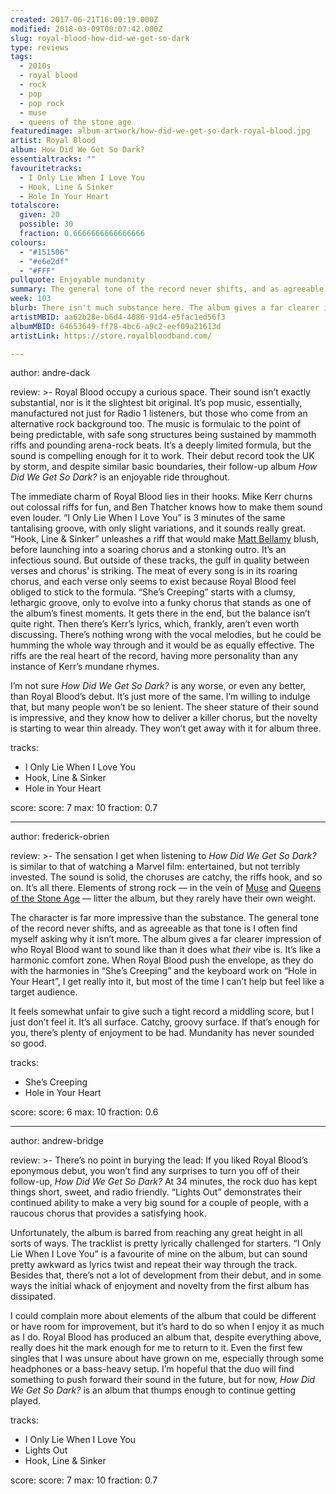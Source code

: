 ```yaml
---
created: 2017-06-21T16:00:19.000Z
modified: 2018-03-09T00:07:42.000Z
slug: royal-blood-how-did-we-get-so-dark
type: reviews
tags:
  - 2010s
  - royal blood
  - rock
  - pop
  - pop rock
  - muse
  - queens of the stone age
featuredimage: album-artwork/how-did-we-get-so-dark-royal-blood.jpg
artist: Royal Blood
album: How Did We Get So Dark?
essentialtracks: ""
favouritetracks:
  - I Only Lie When I Love You
  - Hook, Line & Sinker
  - Hole In Your Heart
totalscore:
  given: 20
  possible: 30
  fraction: 0.6666666666666666
colours:
  - "#151506"
  - "#e6e2df"
  - "#FFF"
pullquote: Enjoyable mundanity
summary: The general tone of the record never shifts, and as agreeable as that tone is I often find myself asking why it isn’t more. The album gives a far clearer impression of who Royal Blood want to sound like than it does what their vibe is.
week: 103
blurb: There isn't much substance here. The album gives a far clearer impression of who Royal Blood want to sound like than it does what their actual vibe is.
artistMBID: aa62b28e-b6d4-4086-91d4-e5fac1ed56f3
albumMBID: 64653649-ff78-4bc6-a9c2-eef09a21613d
artistLink: https://store.royalbloodband.com/

---
```


author: andre-dack

review: >-
  Royal Blood occupy a curious space. Their sound isn’t exactly substantial, nor is it the slightest bit original. It’s pop music, essentially, manufactured not just for Radio 1 listeners, but those who come from an alternative rock background too. The music is formulaic to the point of being predictable, with safe song structures being sustained by mammoth riffs and pounding arena-rock beats. It’s a deeply limited formula, but the sound is compelling enough for it to work. Their debut record took the UK by storm, and despite similar basic boundaries, their follow-up album *How Did We Get So Dark?* is an enjoyable ride throughout.

  The immediate charm of Royal Blood lies in their hooks. Mike Kerr churns out colossal riffs for fun, and Ben Thatcher knows how to make them sound even louder. “I Only Lie When I Love You” is 3 minutes of the same tantalising groove, with only slight variations, and it sounds really great. “Hook, Line & Sinker” unleashes a riff that would make [Matt Bellamy](https://www.youtube.com/watch?v=e2HYpLLL9c8) blush, before launching into a soaring chorus and a stonking outro. It’s an infectious sound. But outside of these tracks, the gulf in quality between verses and chorus’ is striking. The meat of every song is in its roaring chorus, and each verse only seems to exist because Royal Blood feel obliged to stick to the formula. “She’s Creeping” starts with a clumsy, lethargic groove, only to evolve into a funky chorus that stands as one of the album’s finest moments. It gets there in the end, but the balance isn’t quite right. Then there’s Kerr’s lyrics, which, frankly, aren’t even worth discussing. There’s nothing wrong with the vocal melodies, but he could be humming the whole way through and it would be as equally effective. The riffs are the real heart of the record, having more personality than any instance of Kerr’s mundane rhymes.

  I’m not sure *How Did We Get So Dark?* is any worse, or even any better, than Royal Blood’s debut. It’s just more of the same. I’m willing to indulge that, but many people won’t be so lenient. The sheer stature of their sound is impressive, and they know how to deliver a killer chorus, but the novelty is starting to wear thin already. They won’t get away with it for album three.

tracks:
  - I Only Lie When I Love You
  - ­Hook, Line & Sinker
  - ­Hole in Your Heart

score:
  score: 7
  max: 10
  fraction: 0.7

---
author: frederick-obrien

review: >-
  The sensation I get when listening to *How Did We Get So Dark?* is similar to that of watching a Marvel film: entertained, but not terribly invested. The sound is solid, the choruses are catchy, the riffs hook, and so on. It’s all there. Elements of strong rock — in the vein of [Muse](/reviews/muse-origin-of-symmetry/) and [Queens of the Stone Age](/reviews/queens-of-the-stone-age-like-clockwork/) — litter the album, but they rarely have their own weight. 
  
  The character is far more impressive than the substance. The general tone of the record never shifts, and as agreeable as that tone is I often find myself asking why it isn’t more. The album gives a far clearer impression of who Royal Blood want to sound like than it does what *their* vibe is. It’s like a harmonic comfort zone. When Royal Blood push the envelope, as they do with the harmonies in “She’s Creeping” and the keyboard work on “Hole in Your Heart”, I get really into it, but most of the time I can’t help but feel like a target audience. 
  
  It feels somewhat unfair to give such a tight record a middling score, but I just don’t feel it. It’s all surface. Catchy, groovy surface. If that’s enough for you, there’s plenty of enjoyment to be had. Mundanity has never sounded so good.

tracks:
  - She’s Creeping
  - ­Hole in Your Heart

score:
  score: 6
  max: 10
  fraction: 0.6

---
author: andrew-bridge

review: >-
  There’s no point in burying the lead: If you liked Royal Blood’s eponymous debut, you won’t find any surprises to turn you off of their follow-up, *How Did We Get So Dark?* At 34 minutes, the rock duo has kept things short, sweet, and radio friendly. “Lights Out” demonstrates their continued ability to make a very big sound for a couple of people, with a raucous chorus that provides a satisfying hook. 
  
  Unfortunately, the album is barred from reaching any great height in all sorts of ways. The tracklist is pretty lyrically challenged for starters. “I Only Lie When I Love You” is a favourite of mine on the album, but can sound pretty awkward as lyrics twist and repeat their way through the track. Besides that, there’s not a lot of development from their debut, and in some ways the initial whack of enjoyment and novelty from the first album has dissipated. 
  
  I could complain more about elements of the album that could be different or have room for improvement, but it’s hard to do so when I enjoy it as much as I do. Royal Blood has produced an album that, despite everything above, really does hit the mark enough for me to return to it. Even the first few singles that I was unsure about have grown on me, especially through some headphones or a bass-heavy setup. I’m hopeful that the duo will find something to push forward their sound in the future, but for now, *How Did We Get So Dark?* is an album that thumps enough to continue getting played.

tracks:
  - I Only Lie When I Love You
  - ­Lights Out
  - ­Hook, Line & Sinker

score:
  score: 7
  max: 10
  fraction: 0.7
